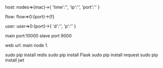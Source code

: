 host:
nodes=>{mac}->{
                   'time':'',
                   'ip':'',
                   'port':''
              }

flow:
flow=>0:{port}->{f}


user:
user=>0:{port}->{
                    'd':'',
                    'p':''
                }




main port:10000
slave port 9000


web url:
main node
1.



sudo pip install redis
sudo pip install Flask
sudo pip install request
sudo pip install jwt
